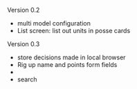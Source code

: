 
Version 0.2
- multi model configuration
- List screen: list out units in posse cards

Version 0.3
- store decisions made in local browser
- Rig up name and points form fields
- 
- search